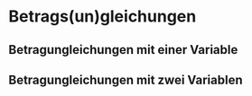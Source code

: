 # Betrags(un)gleichungen

## Betragungleichungen mit einer Variable



## Betragungleichungen mit zwei Variablen
